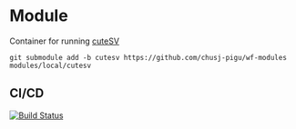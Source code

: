# Module

Container for running [cuteSV](https://github.com/tjiangHIT/cuteSV)

```
git submodule add -b cutesv https://github.com/chusj-pigu/wf-modules modules/local/cutesv
```

## CI/CD

[![Build Status](https://github.com/chusj-pigu/wf-modules/actions/workflows/build-and-push.yml/badge.svg?branch=)](https://github.com/chusj-pigu/wf-modules/actions/workflows/build-and-push.yml?query=branch%3A)

